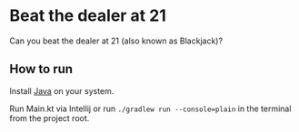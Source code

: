 # Beat the dealer at 21

Can you beat the dealer at 21 (also known as Blackjack)?

## How to run

Install [Java](https://java.com/en/download/) on your system.

Run Main.kt via Intellij or run ``./gradlew run --console=plain`` in the terminal from the project root.